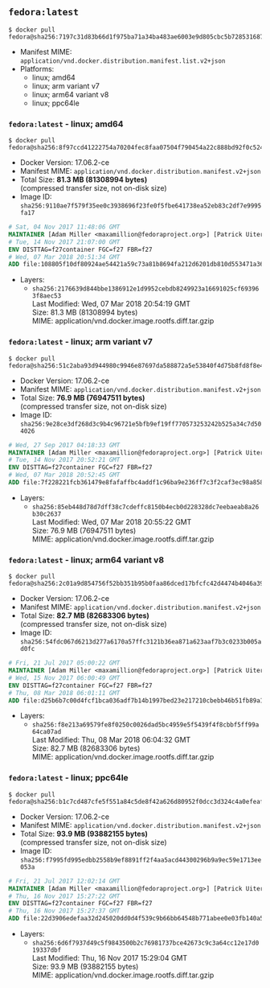 ## `fedora:latest`

```console
$ docker pull fedora@sha256:7197c31d83b66d1f975ba71a34ba483ae6003e9d805cbc5b728531687b608113
```

-	Manifest MIME: `application/vnd.docker.distribution.manifest.list.v2+json`
-	Platforms:
	-	linux; amd64
	-	linux; arm variant v7
	-	linux; arm64 variant v8
	-	linux; ppc64le

### `fedora:latest` - linux; amd64

```console
$ docker pull fedora@sha256:8f97ccd41222754a70204fec8faa07504f790454a22c888bd92f0c52463e0f3d
```

-	Docker Version: 17.06.2-ce
-	Manifest MIME: `application/vnd.docker.distribution.manifest.v2+json`
-	Total Size: **81.3 MB (81308994 bytes)**  
	(compressed transfer size, not on-disk size)
-	Image ID: `sha256:9110ae7f579f35ee0c3938696f23fe0f5fbe641738ea52eb83c2df7e9995fa17`

```dockerfile
# Sat, 04 Nov 2017 11:48:06 GMT
MAINTAINER [Adam Miller <maxamillion@fedoraproject.org>] [Patrick Uiterwijk <patrick@puiterwijk.org>]
# Tue, 14 Nov 2017 21:07:00 GMT
ENV DISTTAG=f27container FGC=f27 FBR=f27
# Wed, 07 Mar 2018 20:51:34 GMT
ADD file:108805f10df80924ae54421a59c73a81b8694fa212d6201db810d553471a3645 in / 
```

-	Layers:
	-	`sha256:2176639d844bbe1386912e1d9952cebdb8249923a16691025cf693963f8aec53`  
		Last Modified: Wed, 07 Mar 2018 20:54:19 GMT  
		Size: 81.3 MB (81308994 bytes)  
		MIME: application/vnd.docker.image.rootfs.diff.tar.gzip

### `fedora:latest` - linux; arm variant v7

```console
$ docker pull fedora@sha256:51c2aba93d944980c9946e87697da588872a5e53840f4d75b8fd8f8e485654e9
```

-	Docker Version: 17.06.2-ce
-	Manifest MIME: `application/vnd.docker.distribution.manifest.v2+json`
-	Total Size: **76.9 MB (76947511 bytes)**  
	(compressed transfer size, not on-disk size)
-	Image ID: `sha256:9e28ce3df268d3c9b4c96721e5bfb9ef19ff770573253242b525a34c7d504026`

```dockerfile
# Wed, 27 Sep 2017 04:18:33 GMT
MAINTAINER [Adam Miller <maxamillion@fedoraproject.org>] [Patrick Uiterwijk <patrick@puiterwijk.org>]
# Tue, 14 Nov 2017 20:52:21 GMT
ENV DISTTAG=f27container FGC=f27 FBR=f27
# Wed, 07 Mar 2018 20:52:45 GMT
ADD file:7f228221fcb361479e8fafaffbc4addf1c96ba9e236ff7c3f2caf3ec98a8588a in / 
```

-	Layers:
	-	`sha256:85eb448d78d7dff38c7cdeffc8150b4ecb0d228328dc7eebaeab8a26b30c2637`  
		Last Modified: Wed, 07 Mar 2018 20:55:22 GMT  
		Size: 76.9 MB (76947511 bytes)  
		MIME: application/vnd.docker.image.rootfs.diff.tar.gzip

### `fedora:latest` - linux; arm64 variant v8

```console
$ docker pull fedora@sha256:2c01a9d854756f52bb351b95b0faa86dced17bfcfc42d4474b4046a395b99e93
```

-	Docker Version: 17.06.2-ce
-	Manifest MIME: `application/vnd.docker.distribution.manifest.v2+json`
-	Total Size: **82.7 MB (82683306 bytes)**  
	(compressed transfer size, not on-disk size)
-	Image ID: `sha256:54fdc067d6213d277a6170a57ffc3121b36ea871a623aaf7b3c0233b005ad0fc`

```dockerfile
# Fri, 21 Jul 2017 05:00:22 GMT
MAINTAINER [Adam Miller <maxamillion@fedoraproject.org>] [Patrick Uiterwijk <patrick@puiterwijk.org>]
# Wed, 15 Nov 2017 06:00:49 GMT
ENV DISTTAG=f27container FGC=f27 FBR=f27
# Thu, 08 Mar 2018 06:01:11 GMT
ADD file:d25b6b7c00d4fcf1bca036adf7b14b1997bed23e217210cbebb46b51fb89a1b2 in / 
```

-	Layers:
	-	`sha256:f8e213a69579fe8f0250c0026dad5bc4959e5f5439f4f8cbbf5ff99a64ca07ad`  
		Last Modified: Thu, 08 Mar 2018 06:04:32 GMT  
		Size: 82.7 MB (82683306 bytes)  
		MIME: application/vnd.docker.image.rootfs.diff.tar.gzip

### `fedora:latest` - linux; ppc64le

```console
$ docker pull fedora@sha256:b1c7cd487cfe5f551a84c5de8f42a626d80952f0dcc3d324c4a0efeaf2bd98cb
```

-	Docker Version: 17.06.2-ce
-	Manifest MIME: `application/vnd.docker.distribution.manifest.v2+json`
-	Total Size: **93.9 MB (93882155 bytes)**  
	(compressed transfer size, not on-disk size)
-	Image ID: `sha256:f7995fd995edbb2558b9ef8891ff2f4aa5acd44300296b9a9ec59e1713ee053a`

```dockerfile
# Fri, 21 Jul 2017 12:02:14 GMT
MAINTAINER [Adam Miller <maxamillion@fedoraproject.org>] [Patrick Uiterwijk <patrick@puiterwijk.org>]
# Thu, 16 Nov 2017 15:27:22 GMT
ENV DISTTAG=f27container FGC=f27 FBR=f27
# Thu, 16 Nov 2017 15:27:37 GMT
ADD file:22d3906edefaa32d245020dd0d4f539c9b66bb64548b771abee0e03fb140a5b7 in / 
```

-	Layers:
	-	`sha256:6d6f7937d49c5f9843500b2c76981737bce42673c9c3a64cc12e17d019337dbf`  
		Last Modified: Thu, 16 Nov 2017 15:29:04 GMT  
		Size: 93.9 MB (93882155 bytes)  
		MIME: application/vnd.docker.image.rootfs.diff.tar.gzip
